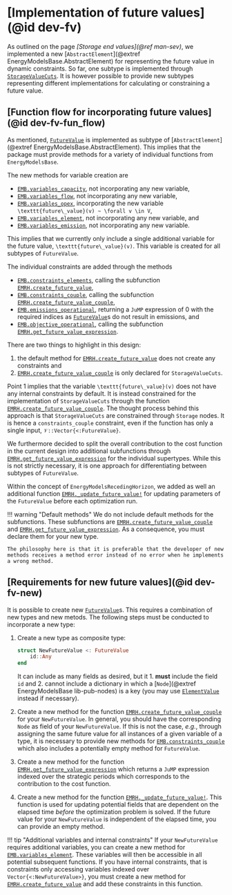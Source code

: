 # [Implementation of future values](@id dev-fv)

As outlined on the page *[Storage end values](@ref man-sev)*, we implemented a new [`AbstractElement`](@extref EnergyModelsBase.AbstractElement) for representing the future value in dynamic constraints.
So far, one subtype is implemented through [`StorageValueCuts`](@ref).
It is however possible to provide new subtypes representing different implementations for calculating or constraining a future value.

## [Function flow for incorporating future values](@id dev-fv-fun_flow)

As mentioned, [`FutureValue`](@ref) is implemented as subtype of [`AbstractElement`](@extref EnergyModelsBase.AbstractElement).
This implies that the package must provide methods for a variety of individual functions from `EnergyModelsBase`.

The new methods for variable creation are

- [`EMB.variables_capacity`](@ref), not incorporating any new variable,
- [`EMB.variables_flow`](@ref), not incorporating any new variable,
- [`EMB.variables_opex`](@ref), incorporating the new variable ``\texttt{future\_value}(v) ~ \forall v \in V``,
- [`EMB.variables_element`](@ref), not incorporating any new variable, and
- [`EMB.variables_emission`](@ref), not incorporating any new variable.

This implies that we currently only include a single additional variable for the future value, ``\texttt{future\_value}(v)``.
This variable is created for all subtypes of `FutureValue`.

The individual constraints are added through the methods

- [`EMB.constraints_elements`](@ref), calling the subfunction [`EMRH.create_future_value`](@ref),
- [`EMB.constraints_couple`](@ref), calling the subfunction [`EMRH.create_future_value_couple`](@ref),
- [`EMB.emissions_operational`](@ref), returning a `JuMP` expression of 0 with the required indices as [`FutureValue`](@ref)s do not result in emissions, and
- [`EMB.objective_operational`](@ref), calling the subfunction [`EMRH.get_future_value_expression`](@ref).

There are two things to highlight in this design:

1. the default method for [`EMRH.create_future_value`](@ref) does not create any constraints and
2. [`EMRH.create_future_value_couple`](@ref) is only declared for `StorageValueCuts`.

Point 1 implies that the variable ``\texttt{future\_value}(v)`` does not have any internal constraints by default.
It is instead constrained for the implementation of `StorageValueCuts` through the function [`EMRH.create_future_value_couple`](@ref).
The thought process behind this approach is that `StorageValueCuts` are constrained through `Storage` nodes.
It is hence a `constraints_couple` constraint, even if the function has only a single input, `𝒱::Vector{<:FutureValue}`.

We furthermore decided to split the overall contribution to the cost function in the current design into additional subfunctions through [`EMRH.get_future_value_expression`](@ref) for the individual supertypes.
While this is not strictly necessary, it is one approach for differentiating between subtypes of `FutureValue`.

Within the concept of `EnergyModelsRecedingHorizon`, we added as well an additional function [`EMRH._update_future_value!`](@ref) for updating parameters of the `FutureValue` before each optimization run.

!!! warning "Default methods"
    We do not include default methods for the subfunctions.
    These subfunctions are [`EMRH.create_future_value_couple`](@ref) and [`EMRH.get_future_value_expression`](@ref).
    As a consequence, you must declare them for your new type.

    The philosophy here is that it is preferable that the developer of new methods receives a method error instead of no error when he implements a wrong method.

## [Requirements for new future values](@id dev-fv-new)

It is possible to create new [`FutureValue`](@ref)s.
This requires a combination of new types and new metods.
The following steps must be conducted to incorporate a new type:

1. Create a new type as composite type:

   ```julia
   struct NewFutureValue <: FutureValue
       id::Any
   end
   ```

    It can include as many fields as desired, but it 1. **must** include the field `id` and 2. cannot include a dictionary in which a [`Node`](@extref EnergyModelsBase lib-pub-nodes) is a key (you may use [`ElementValue`](@ref) instead if necessary).
2. Create a new method for the function [`EMRH.create_future_value_couple`](@ref) for your `NewFutureValue`.
   In general, you should have the corresponding `Node` as field of your `NewFutureValue`.
   If this is not the case, *e.g.*, through assigning the same future value for all instances of a given variable of a type, it is necessary to provide new methods for [`EMB.constraints_couple`](@ref) which also includes a potentially empty method for `FutureValue`.
3. Create a new method for the function [`EMRH.get_future_value_expression`](@ref) which returns a `JuMP` expression indexed over the strategic periods which corresponds to the contribution to the cost function.
4. Create a new method for the function [`EMRH._update_future_value!`](@ref).
   This function is used for updating potential fields that are dependent on the elapsed time *before* the optimization problem is solved.
   If the future value for your `NewFutureValue` is independent of the elapsed time, you can provide an empty method.

!!! tip "Additional variables and internal constraints"
    If your `NewFutureValue` requires additional variables, you can create a new method for [`EMB.variables_element`](@ref).
    These variables will then be accessible in all potential subsequent functions.
    If you have internal constraints, that is constraints only accessing variables indexed over `Vector{<:NewFutureValue>}`, you must create a new method for [`EMRH.create_future_value`](@ref) and add these constraints in this function.
